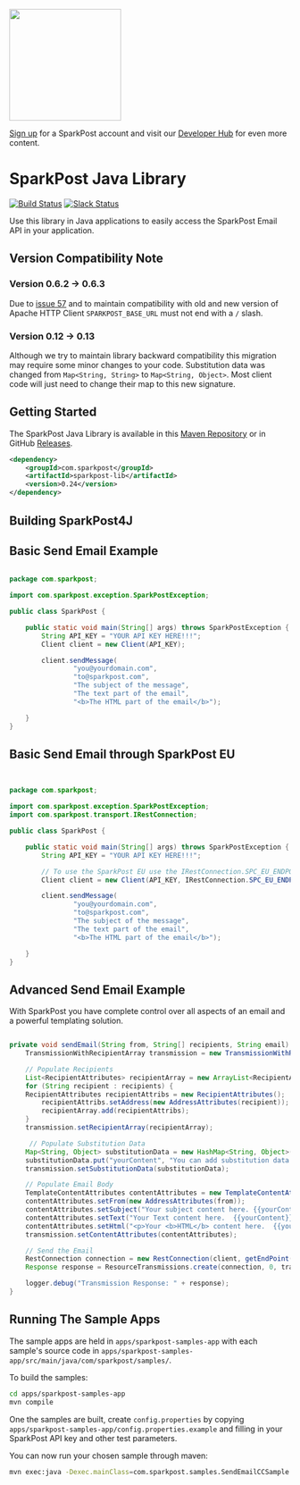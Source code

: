<a href="https://www.sparkpost.com"><img src="https://www.sparkpost.com/sites/default/files/attachments/SparkPost_Logo_2-Color_Gray-Orange_RGB.svg" width="200px"/></a>

[Sign up](https://app.sparkpost.com/join?plan=free-0817?src=Social%20Media&sfdcid=70160000000pqBb&pc=GitHubSignUp&utm_source=github&utm_medium=social-media&utm_campaign=github&utm_content=sign-up) for a SparkPost account and visit our [Developer Hub](https://developers.sparkpost.com) for even more content.

# SparkPost Java Library

[![Build Status](https://travis-ci.org/SparkPost/java-sparkpost.svg?branch=master)](https://travis-ci.org/SparkPost/java-sparkpost) [![Slack Status](http://slack.sparkpost.com/badge.svg)](http://slack.sparkpost.com)

Use this library in Java applications to easily access the SparkPost Email API in your application.

## Version Compatibility Note

### Version 0.6.2 -> 0.6.3

Due to [issue 57](https://github.com/SparkPost/java-sparkpost/issues/57) and to maintain compatibility with old and new version of Apache HTTP Client `SPARKPOST_BASE_URL` must not end with a `/` slash.

### Version 0.12 -> 0.13

Although we try to maintain library backward compatibility this migration may require some minor changes to your code. Substitution data was changed from `Map<String, String>` to `Map<String, Object>`. Most client code will just need to change their map to this new signature.

## Getting Started

The SparkPost Java Library is available in this [Maven Repository](https://repo.maven.apache.org/maven2/com/sparkpost/sparkpost-lib) or in GitHub [Releases](https://github.com/SparkPost/java-sparkpost/releases).


```xml
<dependency>
	<groupId>com.sparkpost</groupId>
	<artifactId>sparkpost-lib</artifactId>
	<version>0.24</version>
</dependency>
```

## Building SparkPost4J

## Basic Send Email Example

```java

package com.sparkpost;

import com.sparkpost.exception.SparkPostException;

public class SparkPost {

    public static void main(String[] args) throws SparkPostException {
        String API_KEY = "YOUR API KEY HERE!!!";
        Client client = new Client(API_KEY);

        client.sendMessage(
                "you@yourdomain.com",
                "to@sparkpost.com",
                "The subject of the message",
                "The text part of the email",
                "<b>The HTML part of the email</b>");

    }
}

```

## Basic Send Email through SparkPost EU 

```java


package com.sparkpost;

import com.sparkpost.exception.SparkPostException;
import com.sparkpost.transport.IRestConnection;

public class SparkPost {

    public static void main(String[] args) throws SparkPostException {
        String API_KEY = "YOUR API KEY HERE!!!";

        // To use the SparkPost EU use the IRestConnection.SPC_EU_ENDPOINT endpoint
        Client client = new Client(API_KEY, IRestConnection.SPC_EU_ENDPOINT);

        client.sendMessage(
                "you@yourdomain.com",
                "to@sparkpost.com",
                "The subject of the message",
                "The text part of the email",
                "<b>The HTML part of the email</b>");

    }
}

```



## Advanced Send Email Example

With SparkPost you have complete control over all aspects of an email and a powerful templating solution.

```java

private void sendEmail(String from, String[] recipients, String email) throws SparkPostException {
	TransmissionWithRecipientArray transmission = new TransmissionWithRecipientArray();

	// Populate Recipients
	List<RecipientAttributes> recipientArray = new ArrayList<RecipientAttributes>();
	for (String recipient : recipients) {
	RecipientAttributes recipientAttribs = new RecipientAttributes();
		recipientAttribs.setAddress(new AddressAttributes(recipient));
		recipientArray.add(recipientAttribs);
	}
	transmission.setRecipientArray(recipientArray);

	 // Populate Substitution Data
    Map<String, Object> substitutionData = new HashMap<String, Object>();
    substitutionData.put("yourContent", "You can add substitution data too.");
    transmission.setSubstitutionData(substitutionData);

    // Populate Email Body
    TemplateContentAttributes contentAttributes = new TemplateContentAttributes();
    contentAttributes.setFrom(new AddressAttributes(from));
    contentAttributes.setSubject("Your subject content here. {{yourContent}}");
    contentAttributes.setText("Your Text content here.  {{yourContent}}");
    contentAttributes.setHtml("<p>Your <b>HTML</b> content here.  {{yourContent}}</p>");
    transmission.setContentAttributes(contentAttributes);

	// Send the Email
	RestConnection connection = new RestConnection(client, getEndPoint());
	Response response = ResourceTransmissions.create(connection, 0, transmission);

	logger.debug("Transmission Response: " + response);
}

```

## Running The Sample Apps

The sample apps are held in `apps/sparkpost-samples-app` with each sample's source code in `apps/sparkpost-samples-app/src/main/java/com/sparkpost/samples/`.

To build the samples:

```bash
cd apps/sparkpost-samples-app
mvn compile
```

One the samples are built, create `config.properties` by copying `apps/sparkpost-samples-app/config.properties.example` and filling in your SparkPost API key and other test parameters.

You can now run your chosen sample through maven:

```bash
mvn exec:java -Dexec.mainClass=com.sparkpost.samples.SendEmailCCSample
```

